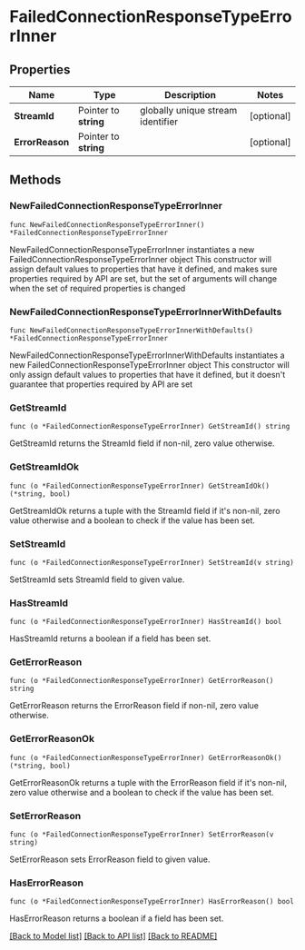 # FailedConnectionResponseTypeErrorInner

## Properties

Name | Type | Description | Notes
------------ | ------------- | ------------- | -------------
**StreamId** | Pointer to **string** | globally unique stream identifier | [optional] 
**ErrorReason** | Pointer to **string** |  | [optional] 

## Methods

### NewFailedConnectionResponseTypeErrorInner

`func NewFailedConnectionResponseTypeErrorInner() *FailedConnectionResponseTypeErrorInner`

NewFailedConnectionResponseTypeErrorInner instantiates a new FailedConnectionResponseTypeErrorInner object
This constructor will assign default values to properties that have it defined,
and makes sure properties required by API are set, but the set of arguments
will change when the set of required properties is changed

### NewFailedConnectionResponseTypeErrorInnerWithDefaults

`func NewFailedConnectionResponseTypeErrorInnerWithDefaults() *FailedConnectionResponseTypeErrorInner`

NewFailedConnectionResponseTypeErrorInnerWithDefaults instantiates a new FailedConnectionResponseTypeErrorInner object
This constructor will only assign default values to properties that have it defined,
but it doesn't guarantee that properties required by API are set

### GetStreamId

`func (o *FailedConnectionResponseTypeErrorInner) GetStreamId() string`

GetStreamId returns the StreamId field if non-nil, zero value otherwise.

### GetStreamIdOk

`func (o *FailedConnectionResponseTypeErrorInner) GetStreamIdOk() (*string, bool)`

GetStreamIdOk returns a tuple with the StreamId field if it's non-nil, zero value otherwise
and a boolean to check if the value has been set.

### SetStreamId

`func (o *FailedConnectionResponseTypeErrorInner) SetStreamId(v string)`

SetStreamId sets StreamId field to given value.

### HasStreamId

`func (o *FailedConnectionResponseTypeErrorInner) HasStreamId() bool`

HasStreamId returns a boolean if a field has been set.

### GetErrorReason

`func (o *FailedConnectionResponseTypeErrorInner) GetErrorReason() string`

GetErrorReason returns the ErrorReason field if non-nil, zero value otherwise.

### GetErrorReasonOk

`func (o *FailedConnectionResponseTypeErrorInner) GetErrorReasonOk() (*string, bool)`

GetErrorReasonOk returns a tuple with the ErrorReason field if it's non-nil, zero value otherwise
and a boolean to check if the value has been set.

### SetErrorReason

`func (o *FailedConnectionResponseTypeErrorInner) SetErrorReason(v string)`

SetErrorReason sets ErrorReason field to given value.

### HasErrorReason

`func (o *FailedConnectionResponseTypeErrorInner) HasErrorReason() bool`

HasErrorReason returns a boolean if a field has been set.


[[Back to Model list]](../README.md#documentation-for-models) [[Back to API list]](../README.md#documentation-for-api-endpoints) [[Back to README]](../README.md)


